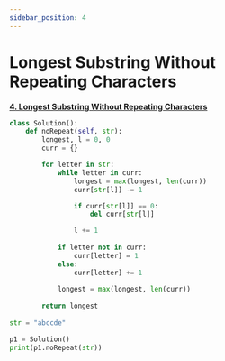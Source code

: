 ```yaml
---
sidebar_position: 4
---
```


# Longest Substring Without Repeating Characters

**[4. Longest Substring Without Repeating Characters](https://leetcode.com/problems/longest-substring-without-repeating-characters/)**

```python title="Output: 3"
class Solution():
    def noRepeat(self, str):
        longest, l = 0, 0
        curr = {}

        for letter in str:
            while letter in curr:
                longest = max(longest, len(curr))
                curr[str[l]] -= 1

                if curr[str[l]] == 0:
                    del curr[str[l]]

                l += 1
            
            if letter not in curr:
                curr[letter] = 1
            else:
                curr[letter] += 1
            
            longest = max(longest, len(curr))
        
        return longest
            
str = "abccde"

p1 = Solution()
print(p1.noRepeat(str))
```